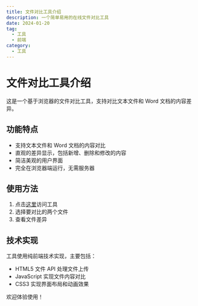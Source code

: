 ```yaml
---
title: 文件对比工具介绍
description: 一个简单易用的在线文件对比工具
date: 2024-01-20
tag:
  - 工具
  - 前端
category:
  - 工具
---
```


# 文件对比工具介绍

这是一个基于浏览器的文件对比工具，支持对比文本文件和 Word 文档的内容差异。

## 功能特点

- 支持文本文件和 Word 文档的内容对比
- 直观的差异显示，包括新增、删除和修改的内容
- 简洁美观的用户界面
- 完全在浏览器端运行，无需服务器

## 使用方法

1. 点击[这里](/file-diff-tool.html)访问工具
2. 选择要对比的两个文件
3. 查看文件差异

## 技术实现

工具使用纯前端技术实现，主要包括：

- HTML5 文件 API 处理文件上传
- JavaScript 实现文件内容对比
- CSS3 实现界面布局和动画效果

欢迎体验使用！